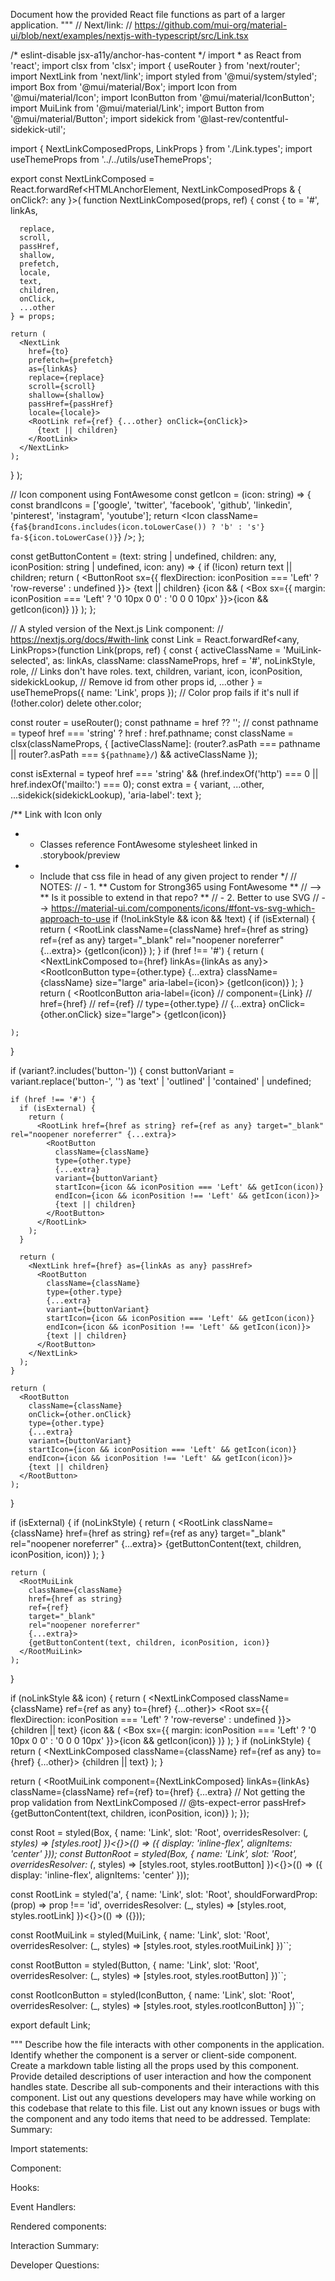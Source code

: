 Document how the provided React file functions as part of a larger application.
"""
// Next/link:
// https://github.com/mui-org/material-ui/blob/next/examples/nextjs-with-typescript/src/Link.tsx

/* eslint-disable jsx-a11y/anchor-has-content */
import * as React from 'react';
import clsx from 'clsx';
import { useRouter } from 'next/router';
import NextLink from 'next/link';
import styled from '@mui/system/styled';
import Box from '@mui/material/Box';
import Icon from '@mui/material/Icon';
import IconButton from '@mui/material/IconButton';
import MuiLink from '@mui/material/Link';
import Button from '@mui/material/Button';
import sidekick from '@last-rev/contentful-sidekick-util';

import { NextLinkComposedProps, LinkProps } from './Link.types';
import useThemeProps from '../../utils/useThemeProps';

export const NextLinkComposed = React.forwardRef<HTMLAnchorElement, NextLinkComposedProps & { onClick?: any }>(
  function NextLinkComposed(props, ref) {
    const {
      to = '#',
      linkAs,

      replace,
      scroll,
      passHref,
      shallow,
      prefetch,
      locale,
      text,
      children,
      onClick,
      ...other
    } = props;

    return (
      <NextLink
        href={to}
        prefetch={prefetch}
        as={linkAs}
        replace={replace}
        scroll={scroll}
        shallow={shallow}
        passHref={passHref}
        locale={locale}>
        <RootLink ref={ref} {...other} onClick={onClick}>
          {text || children}
        </RootLink>
      </NextLink>
    );
  }
);

// Icon component using FontAwesome
const getIcon = (icon: string) => {
  const brandIcons = ['google', 'twitter', 'facebook', 'github', 'linkedin', 'pinterest', 'instagram', 'youtube'];
  return <Icon className={`fa${brandIcons.includes(icon.toLowerCase()) ? 'b' : 's'} fa-${icon.toLowerCase()}`} />;
};

const getButtonContent = (text: string | undefined, children: any, iconPosition: string | undefined, icon: any) => {
  if (!icon) return text || children;
  return (
    <ButtonRoot sx={{ flexDirection: iconPosition === 'Left' ? 'row-reverse' : undefined }}>
      <span>{text || children}</span>
      {icon && (
        <Box sx={{ margin: iconPosition === 'Left' ? '0 10px 0 0' : '0 0 0 10px' }}>{icon && getIcon(icon)}</Box>
      )}
    </ButtonRoot>
  );
};

// A styled version of the Next.js Link component:
// https://nextjs.org/docs/#with-link
const Link = React.forwardRef<any, LinkProps>(function Link(props, ref) {
  const {
    activeClassName = 'MuiLink-selected',
    as: linkAs,
    className: classNameProps,
    href = '#',
    noLinkStyle,
    role, // Links don't have roles.
    text,
    children,
    variant,
    icon,
    iconPosition,
    sidekickLookup,
    // Remove id from other props
    id,
    ...other
  } = useThemeProps({ name: 'Link', props });
  // Color prop fails if it's null
  if (!other.color) delete other.color;

  const router = useRouter();
  const pathname = href ?? '';
  // const pathname = typeof href === 'string' ? href : href.pathname;
  const className = clsx(classNameProps, {
    [activeClassName]: (router?.asPath === pathname || router?.asPath === `${pathname}/`) && activeClassName
  });

  const isExternal = typeof href === 'string' && (href.indexOf('http') === 0 || href.indexOf('mailto:') === 0);
  const extra = { variant, ...other, ...sidekick(sidekickLookup), 'aria-label': text };

  /** Link with Icon only
   * - Classes reference FontAwesome stylesheet linked in .storybook/preview
   * - Include that css file in head of any given project to render
   */
  // NOTES:
  // - 1. ** Custom for Strong365 using FontAwesome **
  // -->  ** Is it possible to extend in that repo? **
  // - 2. Better to use SVG
  // --> https://material-ui.com/components/icons/#font-vs-svg-which-approach-to-use
  if (!noLinkStyle && icon && !text) {
    if (isExternal) {
      return (
        <RootLink
          className={className}
          href={href as string}
          ref={ref as any}
          target="_blank"
          rel="noopener noreferrer"
          {...extra}>
          <RootIconButton aria-label={icon} size="large">
            {getIcon(icon)}
          </RootIconButton>
        </RootLink>
      );
    }
    if (href !== '#') {
      return (
        <NextLinkComposed to={href} linkAs={linkAs as any}>
          <RootIconButton type={other.type} {...extra} className={className} size="large" aria-label={icon}>
            {getIcon(icon)}
          </RootIconButton>
        </NextLinkComposed>
      );
    }
    return (
      <RootIconButton
        aria-label={icon}
        // component={Link}
        // href={href}
        // ref={ref}
        // type={other.type}
        // {...extra}
        onClick={other.onClick}
        size="large">
        {getIcon(icon)}
      </RootIconButton>
    );
  }

  if (variant?.includes('button-')) {
    const buttonVariant = variant.replace('button-', '') as 'text' | 'outlined' | 'contained' | undefined;

    if (href !== '#') {
      if (isExternal) {
        return (
          <RootLink href={href as string} ref={ref as any} target="_blank" rel="noopener noreferrer" {...extra}>
            <RootButton
              className={className}
              type={other.type}
              {...extra}
              variant={buttonVariant}
              startIcon={icon && iconPosition === 'Left' && getIcon(icon)}
              endIcon={icon && iconPosition !== 'Left' && getIcon(icon)}>
              {text || children}
            </RootButton>
          </RootLink>
        );
      }

      return (
        <NextLink href={href} as={linkAs as any} passHref>
          <RootButton
            className={className}
            type={other.type}
            {...extra}
            variant={buttonVariant}
            startIcon={icon && iconPosition === 'Left' && getIcon(icon)}
            endIcon={icon && iconPosition !== 'Left' && getIcon(icon)}>
            {text || children}
          </RootButton>
        </NextLink>
      );
    }

    return (
      <RootButton
        className={className}
        onClick={other.onClick}
        type={other.type}
        {...extra}
        variant={buttonVariant}
        startIcon={icon && iconPosition === 'Left' && getIcon(icon)}
        endIcon={icon && iconPosition !== 'Left' && getIcon(icon)}>
        {text || children}
      </RootButton>
    );
  }

  if (isExternal) {
    if (noLinkStyle) {
      return (
        <RootLink
          className={className}
          href={href as string}
          ref={ref as any}
          target="_blank"
          rel="noopener noreferrer"
          {...extra}>
          {getButtonContent(text, children, iconPosition, icon)}
        </RootLink>
      );
    }

    return (
      <RootMuiLink
        className={className}
        href={href as string}
        ref={ref}
        target="_blank"
        rel="noopener noreferrer"
        {...extra}>
        {getButtonContent(text, children, iconPosition, icon)}
      </RootMuiLink>
    );
  }

  if (noLinkStyle && icon) {
    return (
      <NextLinkComposed className={className} ref={ref as any} to={href} {...other}>
        <Root sx={{ flexDirection: iconPosition === 'Left' ? 'row-reverse' : undefined }}>
          <span>{children || text}</span>
          {icon && (
            <Box sx={{ margin: iconPosition === 'Left' ? '0 10px 0 0' : '0 0 0 10px' }}>{icon && getIcon(icon)}</Box>
          )}
        </Root>
      </NextLinkComposed>
    );
  }
  if (noLinkStyle) {
    return (
      <NextLinkComposed className={className} ref={ref as any} to={href} {...other}>
        {children || text}
      </NextLinkComposed>
    );
  }

  return (
    <RootMuiLink
      component={NextLinkComposed}
      linkAs={linkAs}
      className={className}
      ref={ref}
      to={href}
      {...extra}
      // Not getting the prop validation from NextLinkComposed
      // @ts-expect-error
      passHref>
      {getButtonContent(text, children, iconPosition, icon)}
    </RootMuiLink>
  );
});

const Root = styled(Box, {
  name: 'Link',
  slot: 'Root',
  overridesResolver: (_, styles) => [styles.root]
})<{}>(() => ({
  display: 'inline-flex',
  alignItems: 'center'
}));
const ButtonRoot = styled(Box, {
  name: 'Link',
  slot: 'Root',
  overridesResolver: (_, styles) => [styles.root, styles.rootButton]
})<{}>(() => ({
  display: 'inline-flex',
  alignItems: 'center'
}));

const RootLink = styled('a', {
  name: 'Link',
  slot: 'Root',
  shouldForwardProp: (prop) => prop !== 'id',
  overridesResolver: (_, styles) => [styles.root, styles.rootLink]
})<{}>(() => ({}));

const RootMuiLink = styled(MuiLink, {
  name: 'Link',
  slot: 'Root',
  overridesResolver: (_, styles) => [styles.root, styles.rootMuiLink]
})``;

const RootButton = styled(Button, {
  name: 'Link',
  slot: 'Root',
  overridesResolver: (_, styles) => [styles.root, styles.rootButton]
})``;

const RootIconButton = styled(IconButton, {
  name: 'Link',
  slot: 'Root',
  overridesResolver: (_, styles) => [styles.root, styles.rootIconButton]
})``;

export default Link;

"""
Describe how the file interacts with other components in the application.
Identify whether the component is a server or client-side component.
Create a markdown table listing all the props used by this component.
Provide detailed descriptions of user interaction and how the component handles state.
Describe all sub-components and their interactions with this component.
List out any questions developers may have while working on this codebase that relate to this file.
List out any known issues or bugs with the component and any todo items that need to be addressed.
Template:
Summary:
<brief overview of the file and all its major components>

Import statements:
<describe the imports and dependencies>

Component:
<Summary of component>

Hooks:
<list of hooks with descriptions>

Event Handlers:
<list of Event Handlers with descriptions>

Rendered components:
<list of Rendered components with descriptions>

Interaction Summary:
<a summary of how the file could interact with the rest of the application>

Developer Questions:
<a list of questions Developers working with this component may have the following questions when debugging>